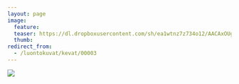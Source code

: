 ```yaml
---
layout: page
image:
  feature:
  teaser: https://dl.dropboxusercontent.com/sh/ea1wtnz7z734o12/AACAxOUgNsxGsDmcHtF4otD2a/luontokuvat/kev%C3%A4t/IMG_20130510_055157-245px.jpg
  thumb:
redirect_from:
  - /luontokuvat/kevat/00003
---
```


[![](https://dl.dropboxusercontent.com/sh/ea1wtnz7z734o12/AACKaoXDPHoGWROGR_GDQP3pa/luontokuvat/kev%C3%A4t/IMG_20130510_055157-800px.jpg)](https://dl.dropboxusercontent.com/sh/ea1wtnz7z734o12/AAB9_wRIqoC0_t5bxVCyppFBa/luontokuvat/kev%C3%A4t/IMG_20130510_055157.jpg)

